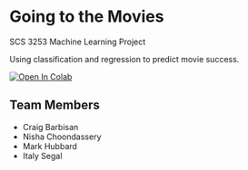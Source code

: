 # Going to the Movies
SCS 3253 Machine Learning Project

Using classification and regression to predict movie success.

<a href="https://colab.research.google.com/github/itayse10/GoingToMovies/blob/master/Going to the movies.ipynb">
  <img src="https://colab.research.google.com/assets/colab-badge.svg" alt="Open In Colab"/>
</a>

## Team Members
    
* Craig Barbisan
* Nisha Choondassery
* Mark Hubbard
* Italy Segal
